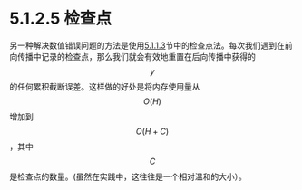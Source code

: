 # 5.1.2.5 检查点

另一种解决数值错误问题的方法是使用[5.1.1.3](../5.1.1-xian-li-san-zai-you-hua.md#5.1.1.3-jian-cha-dian)节中的检查点法。每次我们遇到在前向传播中记录的检查点，那么我们就会有效地重置在后向传播中获得的$$y$$的任何累积截断误差。这样做的好处是将内存使用量从$$O(H)$$增加到$$O(H+C)$$，其中$$C$$是检查点的数量。(虽然在实践中，这往往是一个相对温和的大小）。

